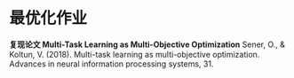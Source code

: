 # 最优化作业
**复现论文 Multi-Task Learning as Multi-Objective Optimization**
Sener, O., & Koltun, V. (2018). Multi-task learning as multi-objective optimization. Advances in neural information processing systems, 31.
